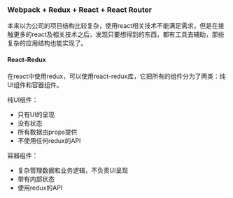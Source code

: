 ### Webpack + Redux + React + React Router

本来以为公司的项目结构比较复杂，使用react相关技术不能满足需求，但是在接触更多的react及相关技术之后，发现只要想得到的东西，都有工具去辅助，那些复杂的应用结构也能实现了。

#### React-Redux

在react中使用redux，可以使用react-redux库，它把所有的组件分为了两类：纯UI组件和容器组件。

纯UI组件： 

- 只有UI的呈现
- 没有状态
- 所有数据由props提供
- 不使用任何redux的API

容器组件：

- 复杂管理数据和业务逻辑，不负责UI呈现
- 带有内部状态
- 使用redux的API

